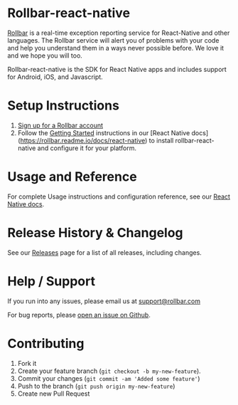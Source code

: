 # Rollbar-react-native

[Rollbar](https://rollbar.com) is a real-time exception reporting service for React-Native and other languages. The Rollbar service will
alert you of problems with your code and help you understand them in a ways never possible before. We love it and we hope you will too.

Rollbar-react-native is the SDK for React Native apps and includes support for Android, iOS, and Javascript.

# Setup Instructions

1. [Sign up for a Rollbar account](https://rollbar.com/signup)
2. Follow the [Getting Started](https://rollbar.readme.io/docs/react-native#section-getting-started) instructions in our [React Native docs]
(https://rollbar.readme.io/docs/react-native) to install rollbar-react-native and configure it for your platform.

# Usage and Reference

For complete Usage instructions and configuration reference, see our [React Native docs](https://rollbar.readme.io/docs/react-native#section-configuration).

# Release History & Changelog

See our [Releases](https://github.com/rollbar/rollbar-react-native/releases) page for a list of all releases, including changes.

# Help / Support

If you run into any issues, please email us at [support@rollbar.com](mailto:support@rollbar.com)

For bug reports, please [open an issue on Github](https://github.com/rollbar/rollbar-react-native/issues/new).

# Contributing

1. Fork it
2. Create your feature branch (```git checkout -b my-new-feature```).
3. Commit your changes (```git commit -am 'Added some feature'```)
4. Push to the branch (```git push origin my-new-feature```)
5. Create new Pull Request
